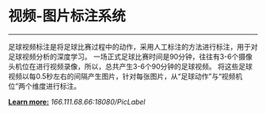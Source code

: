 # 视频-图片标注系统 #

----------
 足球视频标注是将足球比赛过程中的动作，采用人工标注的方法进行标注，用于对足球视频分析的深度学习。 一场正式足球比赛时间是90分钟，往往有3-6个摄像头机位在进行视频录像，所以，总共产生3-6个90分钟的足球视频。 将这些足球视频以每0.5秒左右的间隔产生图片，针对每张图片，从“足球动作”与“视频机位”两个维度进行标注。

**[Learn more:](166.111.68.66:18080/PicLabel)**
*166.111.68.66:18080/PicLabel*
